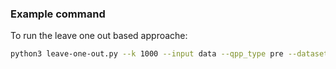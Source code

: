 ### Example command
To run the leave one out based approache: 
```bash
python3 leave-one-out.py --k 1000 --input data --qpp_type pre --dataset trec678 --ols_type ols
```

